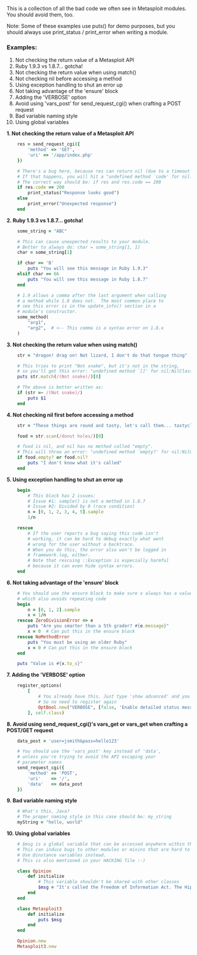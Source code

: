 This is a collection of all the bad code we often see in Metasploit modules.  You should avoid them, too.

Note: Some of these examples use puts() for demo purposes, but you should always use print_status / print_error when writing a module.

### Examples:

1. Not checking the return value of a Metasploit API
2. Ruby 1.9.3 vs 1.8.7... gotcha!
3. Not checking the return value when using match()
4. Not checking nil before accessing a method
5. Using exception handling to shut an error up
6. Not taking advantage of the 'ensure' block
7. Adding the 'VERBOSE' option
8. Avoid using 'vars_post' for send_request_cgi() when crafting a POST request
9. Bad variable naming style
10. Using global variables

**1. Not checking the return value of a Metasploit API**
```ruby
	res = send_request_cgi({
		'method' => 'GET',
		'uri' => '/app/index.php'
	})

	# There's a bug here, because res can return nil (due to a timeout or other reasons)
	# If that happens, you will hit a "undefined method `code' for nil:NilClass" error.
	# The correct way should be: if res and res.code == 200
	if res.code == 200
		print_status("Response looks good")
	else
		print_error("Unexpected response")
	end
```
**2. Ruby 1.9.3 vs 1.8.7... gotcha!**
```ruby
	some_string = "ABC"

	# This can cause unexpected results to your module.
	# Better to always do: char = some_string[1, 1]
	char = some_string[1]

	if char == 'B'
		puts "You will see this message in Ruby 1.9.3"
	elsif char == 66
		puts "You will see this message in Ruby 1.8.7"
	end
```
```ruby
	# 1.9 allows a comma after the last argument when calling 
	# a method while 1.8 does not.  The most common place to 
	# see this error is in the update_info() section in a
	# module's constructor.
	some_method(
		"arg1",
		"arg2",  # <-- This comma is a syntax error on 1.8.x
	)
```

**3. Not checking the return value when using match()**
```ruby
	str = "dragon! drag on! Not lizard, I don't do that tongue thing"

	# This tries to print "Not snake", but it's not in the string,
	# so you'll get this error: "undefined method `[]' for nil:NilClass"
	puts str.match(/(Not snake)/)[0]
```
```ruby
	# The above is better written as:
	if (str =~ /(Not snake)/)
		puts $1
	end
```

**4. Not checking nil first before accessing a method**
```ruby
	str = "These things are round and tasty, let's call them... tastycles!"

	food = str.scan(/donut holes/)[0]

	# food is nil, and nil has no method called "empty".
	# This will throw an error: "undefined method `empty?' for nil:NilClass"
	if food.empty? or food.nil?
		puts "I don't know what it's called"
	end
```
**5. Using exception handling to shut an error up**
```ruby
	begin
		# This block has 2 issues:
		# Issue #1: sample() is not a method in 1.8.7
		# Issue #2: Divided by 0 (race condition)
		n = [0, 1, 2, 3, 4, 5].sample
		1/n

	rescue
		# If the user reports a bug saying this code isn't
		# working, it can be hard to debug exactly what went
		# wrong for the user without a backtrace.
		# When you do this, the error also won't be logged in
		# framework.log, either.
		# Note that rescuing ::Exception is especially harmful
		# because it can even hide syntax errors.
	end
```
**6. Not taking advantage of the 'ensure' block**
```ruby
	# You should use the ensure block to make sure x always has a value,
	# which also avoids repeating code
	begin
		n = [0, 1, 2].sample
		x = 1/n
	rescue ZeroDivisionError => e
		puts "Are you smarter than a 5th grader? #{e.message}"
		x = 0  # Can put this in the ensure block
	rescue NoMethodError
		puts "You must be using an older Ruby"
		x = 0 # Can put this in the ensure block
	end

	puts "Value is #{x.to_s}"
```
**7. Adding the 'VERBOSE' option**
```ruby
	register_options(
		[
			# You already have this. Just type 'show advanced' and you'll see it.
			# So no need to register again
			OptBool.new("VERBOSE", [false, 'Enable detailed status messages', false])
		], self.class)
```
**8. Avoid using send_request_cgi()'s vars_get or vars_get when crafting a POST/GET request**
```ruby
	data_post = 'user=jsmith&pass=hello123'

	# You should use the 'vars_post' key instead of 'data',
	# unless you're trying to avoid the API escaping your
	# parameter names
	send_request_cgi({
		'method' => 'POST',
		'uri'    => '/',
		'data'   => data_post
	})
```
**9. Bad variable naming style**
```ruby
	# What's this, Java?
	# The proper naming style in this case should be: my_string
	myString = "hello, world"
```

**10. Using global variables**
```ruby
	# $msg is a global variable that can be accessed anywhere within the program.
	# This can induce bugs to other modules or mixins that are hard to debug.
	# Use @instance variables instead.
	# This is also mentioned in your HACKING file :-)

	class Opinion
		def initialize
			# This variable shouldn't be shared with other classes
			$msg = "It's called the Freedom of Information Act. The Hippies finally got something right."
		end
	end

	class Metasploit3
		def initialize
			puts $msg
		end
	end

	Opinion.new
	Metasploit3.new


```